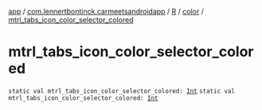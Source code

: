 [app](../../../index.md) / [com.lennertbontinck.carmeetsandroidapp](../../index.md) / [R](../index.md) / [color](index.md) / [mtrl_tabs_icon_color_selector_colored](./mtrl_tabs_icon_color_selector_colored.md)

# mtrl_tabs_icon_color_selector_colored

`static val mtrl_tabs_icon_color_selector_colored: `[`Int`](https://kotlinlang.org/api/latest/jvm/stdlib/kotlin/-int/index.html)
`static val mtrl_tabs_icon_color_selector_colored: `[`Int`](https://kotlinlang.org/api/latest/jvm/stdlib/kotlin/-int/index.html)